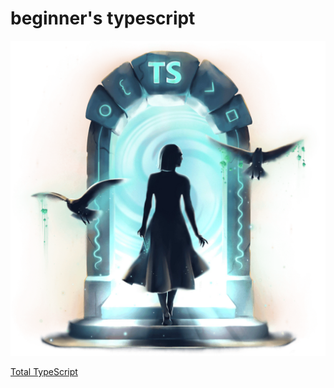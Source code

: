 # beginner's typescript

![wizard portal](https://github.com/Doringl/typescript-book/blob/main/beginners-typescript/wizard-portal.webp?raw=true)

[Total TypeScript](https://totaltypescript.com/tutorials/beginners-typescript)
